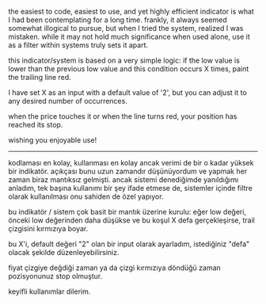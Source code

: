 the easiest to code, easiest to use, and yet highly efficient indicator is what I had been contemplating for a long time. frankly, it always seemed somewhat illogical to pursue, but when I tried the system, realized I was mistaken. while it may not hold much significance when used alone, use it as a filter within systems truly sets it apart.

this indicator/system is based on a very simple logic: if the low value is lower than the previous low value and this condition occurs X times, paint the trailing line red.

I have set X as an input with a default value of '2', but you can adjust it to any desired number of occurrences.

when the price touches it or when the line turns red, your position has reached its stop.

wishing you enjoyable use!

---------------------------------

kodlaması en kolay, kullanması en kolay ancak verimi de bir o kadar yüksek bir indikatör. açıkçası bunu uzun zamandır düşünüyordum ve yapmak her zaman biraz mantıksız gelmişti. ancak sistemi denediğimde yanıldığımı anladım, tek başına kullanımı bir şey ifade etmese de, sistemler içinde filtre olarak kullanılması onu sahiden de özel yapıyor.

bu indikatör / sistem çok basit bir mantık üzerine kurulu: eğer low değeri, önceki low değerinden daha düşükse ve bu koşul X defa gerçekleşirse, trail çizgisini kırmızıya boyar.

bu X'i, default değeri "2" olan bir input olarak ayarladım, istediğiniz "defa" olacak şekilde düzenleyebilirsiniz.

fiyat çizgiye değdiği zaman ya da çizgi kırmızıya döndüğü zaman pozisyonunuz stop olmuştur.

keyifli kullanımlar dilerim. 
